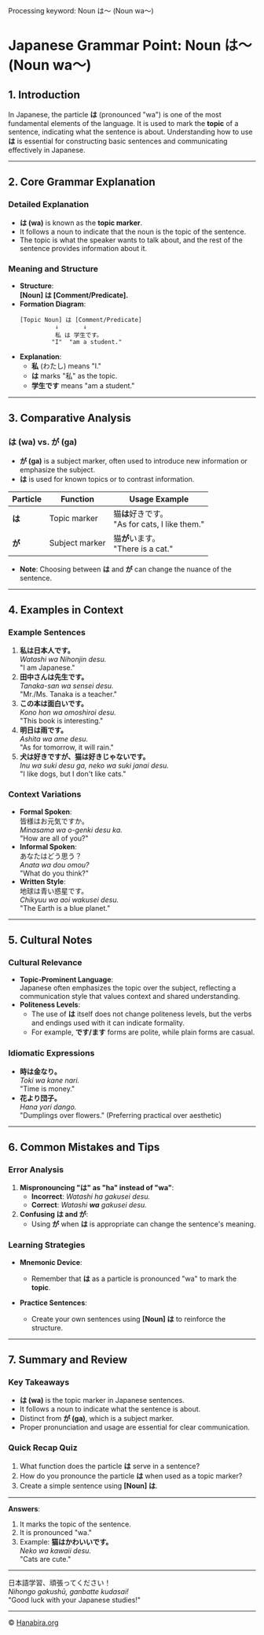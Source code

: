 Processing keyword: Noun は～ (Noun wa〜)
# Japanese Grammar Point: Noun は～ (Noun wa〜)

## 1. Introduction
In Japanese, the particle **は** (pronounced "wa") is one of the most fundamental elements of the language. It is used to mark the **topic** of a sentence, indicating what the sentence is about. Understanding how to use **は** is essential for constructing basic sentences and communicating effectively in Japanese.

---
## 2. Core Grammar Explanation
### Detailed Explanation
- **は (wa)** is known as the **topic marker**.
- It follows a noun to indicate that the noun is the topic of the sentence.
- The topic is what the speaker wants to talk about, and the rest of the sentence provides information about it.
### Meaning and Structure
- **Structure**:  
  **[Noun] は [Comment/Predicate].**
- **Formation Diagram**:
  ```
  [Topic Noun] は [Comment/Predicate]
            ↓       ↓
            私 は 学生です。
           "I"  "am a student."
  ```
- **Explanation**:
  - **私** (わたし) means "I."
  - **は** marks "私" as the topic.
  - **学生です** means "am a student."
---
## 3. Comparative Analysis
### は (wa) vs. が (ga)
- **が (ga)** is a subject marker, often used to introduce new information or emphasize the subject.
- **は** is used for known topics or to contrast information.

| Particle | Function          | Usage Example          |
|----------|-------------------|------------------------|
| **は**     | Topic marker      | 猫**は**好きです。<br>"As for cats, I like them." |
| **が**     | Subject marker    | 猫**が**います。<br>"There is a cat."         |

- **Note**: Choosing between **は** and **が** can change the nuance of the sentence.
---
## 4. Examples in Context
### Example Sentences
1. **私は日本人です。**  
   *Watashi wa Nihonjin desu.*  
   "I am Japanese."
2. **田中さんは先生です。**  
   *Tanaka-san wa sensei desu.*  
   "Mr./Ms. Tanaka is a teacher."
3. **この本は面白いです。**  
   *Kono hon wa omoshiroi desu.*  
   "This book is interesting."
4. **明日は雨です。**  
   *Ashita wa ame desu.*  
   "As for tomorrow, it will rain."
5. **犬は好きですが、猫は好きじゃないです。**  
   *Inu wa suki desu ga, neko wa suki janai desu.*  
   "I like dogs, but I don't like cats."
### Context Variations
- **Formal Spoken**:  
  皆様はお元気ですか。  
  *Minasama wa o-genki desu ka.*  
  "How are all of you?"
- **Informal Spoken**:  
  あなたはどう思う？  
  *Anata wa dou omou?*  
  "What do you think?"
- **Written Style**:  
  地球は青い惑星です。  
  *Chikyuu wa aoi wakusei desu.*  
  "The Earth is a blue planet."
---
## 5. Cultural Notes
### Cultural Relevance
- **Topic-Prominent Language**:  
  Japanese often emphasizes the topic over the subject, reflecting a communication style that values context and shared understanding.
- **Politeness Levels**:  
  - The use of **は** itself does not change politeness levels, but the verbs and endings used with it can indicate formality.
  - For example, **です/ます** forms are polite, while plain forms are casual.
### Idiomatic Expressions
- **時は金なり。**  
  *Toki wa kane nari.*  
  "Time is money."
- **花より団子。**  
  *Hana yori dango.*  
  "Dumplings over flowers." (Preferring practical over aesthetic)
---
## 6. Common Mistakes and Tips
### Error Analysis
1. **Mispronouncing "は" as "ha" instead of "wa"**:
   - **Incorrect**: *Watashi ha gakusei desu.*
   - **Correct**: *Watashi **wa** gakusei desu.*
2. **Confusing は and が**:
   - Using **が** when **は** is appropriate can change the sentence's meaning.
### Learning Strategies
- **Mnemonic Device**:
  - Remember that **は** as a particle is pronounced "wa" to mark the **topic**.
  
- **Practice Sentences**:
  - Create your own sentences using **[Noun] は** to reinforce the structure.
---
## 7. Summary and Review
### Key Takeaways
- **は (wa)** is the topic marker in Japanese sentences.
- It follows a noun to indicate what the sentence is about.
- Distinct from **が (ga)**, which is a subject marker.
- Proper pronunciation and usage are essential for clear communication.
### Quick Recap Quiz
1. What function does the particle **は** serve in a sentence?
2. How do you pronounce the particle **は** when used as a topic marker?
3. Create a simple sentence using **[Noun] は**.
---
**Answers**:
1. It marks the topic of the sentence.
2. It is pronounced "wa."
3. Example: **猫はかわいいです。**  
   *Neko wa kawaii desu.*  
   "Cats are cute."
---

日本語学習、頑張ってください！  
*Nihongo gakushū, ganbatte kudasai!*  
"Good luck with your Japanese studies!"

---

© [Hanabira.org](https://hanabira.org)

